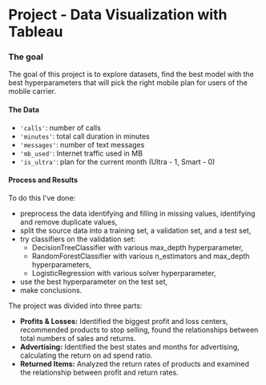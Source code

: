 # Project - Data Visualization with Tableau

### The goal

The goal of this project is to explore datasets, find the best model with the best hyperparameters that will pick the right mobile plan for users of the mobile carrier.

#### The Data

- `'сalls'`: number of calls
- `'minutes'`: total call duration in minutes
- `'messages'`: number of text messages
- `'mb_used'`: Internet traffic used in MB
- `'is_ultra'`: plan for the current month (Ultra - 1, Smart - 0)

#### Process and Results

To do this I've done:

- preprocess the data identifying and filling in missing values, identifying and remove duplicate values,
- split the source data into a training set, a validation set, and a test set,
- try classifiers on the validation set:
  - DecisionTreeClassifier with various max_depth hyperparameter,
  - RandomForestClassifier with various n_estimators and max_depth hyperparameters,
  - LogisticRegression with various solver hyperparameter,
- use the best hyperparameter on the test set,
- make conclusions.

The project was divided into three parts:
- **Profits & Losses:** Identified the biggest profit and loss centers, recommended products to stop selling, found the relationships between total numbers of sales and returns.
- **Advertising:** Identified the best states and months for advertising, calculating the return on ad spend ratio.
- **Returned Items:** Analyzed the return rates of products and examined the relationship between profit and return rates.
